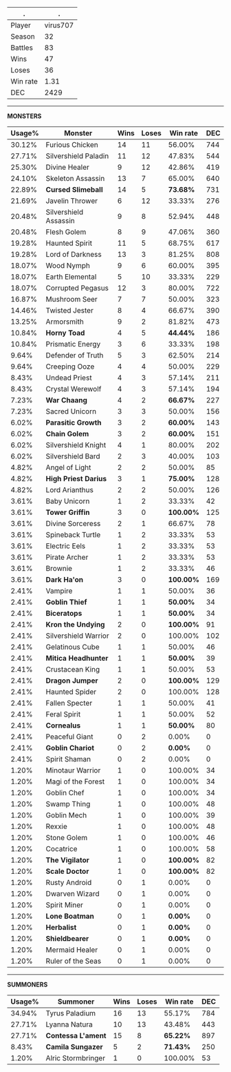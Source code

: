 .|.
|-|-
Player|virus707
Season|32
Battles|83
Wins|47
Loses|36
Win rate|1.31
DEC|2429

---
**MONSTERS**

Usage%|Monster|Wins|Loses|Win rate|DEC|
-|-|-|-|-|-|
30.12%|Furious Chicken|14|11|56.00%|744|
27.71%|Silvershield Paladin|11|12|47.83%|544|
25.30%|Divine Healer|9|12|42.86%|419|
24.10%|Skeleton Assassin|13|7|65.00%|640|
22.89%|**Cursed Slimeball**|14|5|**73.68%**|731|
21.69%|Javelin Thrower|6|12|33.33%|276|
20.48%|Silvershield Assassin|9|8|52.94%|448|
20.48%|Flesh Golem|8|9|47.06%|360|
19.28%|Haunted Spirit|11|5|68.75%|617|
19.28%|Lord of Darkness|13|3|81.25%|808|
18.07%|Wood Nymph|9|6|60.00%|395|
18.07%|Earth Elemental|5|10|33.33%|229|
18.07%|Corrupted Pegasus|12|3|80.00%|722|
16.87%|Mushroom Seer|7|7|50.00%|323|
14.46%|Twisted Jester|8|4|66.67%|390|
13.25%|Armorsmith|9|2|81.82%|473|
10.84%|**Horny Toad**|4|5|**44.44%**|186|
10.84%|Prismatic Energy|3|6|33.33%|198|
9.64%|Defender of Truth|5|3|62.50%|214|
9.64%|Creeping Ooze|4|4|50.00%|229|
8.43%|Undead Priest|4|3|57.14%|211|
8.43%|Crystal Werewolf|4|3|57.14%|194|
7.23%|**War Chaang**|4|2|**66.67%**|227|
7.23%|Sacred Unicorn|3|3|50.00%|156|
6.02%|**Parasitic Growth**|3|2|**60.00%**|143|
6.02%|**Chain Golem**|3|2|**60.00%**|151|
6.02%|Silvershield Knight|4|1|80.00%|202|
6.02%|Silvershield Bard|2|3|40.00%|103|
4.82%|Angel of Light|2|2|50.00%|85|
4.82%|**High Priest Darius**|3|1|**75.00%**|128|
4.82%|Lord Arianthus|2|2|50.00%|126|
3.61%|Baby Unicorn|1|2|33.33%|42|
3.61%|**Tower Griffin**|3|0|**100.00%**|125|
3.61%|Divine Sorceress|2|1|66.67%|78|
3.61%|Spineback Turtle|1|2|33.33%|53|
3.61%|Electric Eels|1|2|33.33%|53|
3.61%|Pirate Archer|1|2|33.33%|53|
3.61%|Brownie|1|2|33.33%|46|
3.61%|**Dark Ha'on**|3|0|**100.00%**|169|
2.41%|Vampire|1|1|50.00%|36|
2.41%|**Goblin Thief**|1|1|**50.00%**|34|
2.41%|**Biceratops**|1|1|**50.00%**|34|
2.41%|**Kron the Undying**|2|0|**100.00%**|91|
2.41%|Silvershield Warrior|2|0|100.00%|102|
2.41%|Gelatinous Cube|1|1|50.00%|46|
2.41%|**Mitica Headhunter**|1|1|**50.00%**|39|
2.41%|Crustacean King|1|1|50.00%|53|
2.41%|**Dragon Jumper**|2|0|**100.00%**|129|
2.41%|Haunted Spider|2|0|100.00%|128|
2.41%|Fallen Specter|1|1|50.00%|41|
2.41%|Feral Spirit|1|1|50.00%|52|
2.41%|**Cornealus**|1|1|**50.00%**|80|
2.41%|Peaceful Giant|0|2|0.00%|0|
2.41%|**Goblin Chariot**|0|2|**0.00%**|0|
2.41%|Spirit Shaman|0|2|0.00%|0|
1.20%|Minotaur Warrior|1|0|100.00%|34|
1.20%|Magi of the Forest|1|0|100.00%|34|
1.20%|Goblin Chef|1|0|100.00%|34|
1.20%|Swamp Thing|1|0|100.00%|48|
1.20%|Goblin Mech|1|0|100.00%|39|
1.20%|Rexxie|1|0|100.00%|48|
1.20%|Stone Golem|1|0|100.00%|46|
1.20%|Cocatrice|1|0|100.00%|58|
1.20%|**The Vigilator**|1|0|**100.00%**|82|
1.20%|**Scale Doctor**|1|0|**100.00%**|82|
1.20%|Rusty Android|0|1|0.00%|0|
1.20%|Dwarven Wizard|0|1|0.00%|0|
1.20%|Spirit Miner|0|1|0.00%|0|
1.20%|**Lone Boatman**|0|1|**0.00%**|0|
1.20%|**Herbalist**|0|1|**0.00%**|0|
1.20%|**Shieldbearer**|0|1|**0.00%**|0|
1.20%|Mermaid Healer|0|1|0.00%|0|
1.20%|Ruler of the Seas|0|1|0.00%|0|

---
**SUMMONERS**

Usage%|Summoner|Wins|Loses|Win rate|DEC|
-|-|-|-|-|-|
34.94%|Tyrus Paladium|16|13|55.17%|784|
27.71%|Lyanna Natura|10|13|43.48%|443|
27.71%|**Contessa L'ament**|15|8|**65.22%**|897|
8.43%|**Camila Sungazer**|5|2|**71.43%**|250|
1.20%|Alric Stormbringer|1|0|100.00%|53|
